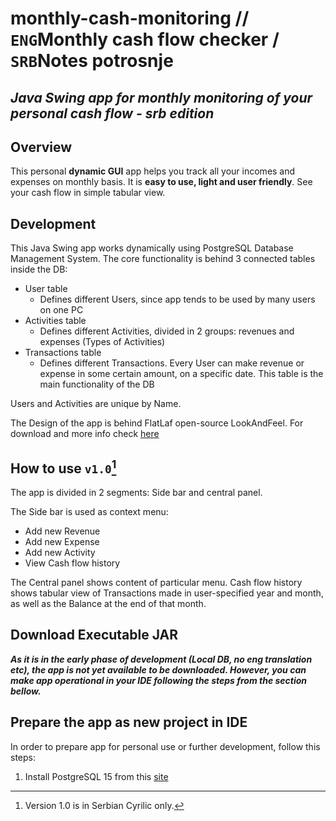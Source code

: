 # monthly-cash-monitoring // `ENG`Monthly cash flow checker / `SRB`Notes potrosnje
## ***Java Swing app for monthly monitoring of your personal cash flow - srb edition***

## Overview

This personal **dynamic GUI** app helps you track all your incomes and expenses on monthly basis. It is **easy to use, light and user friendly**. See your cash flow in simple tabular view.

## Development

This Java Swing app works dynamically using PostgreSQL Database Management System. The core functionality is behind 3 connected tables inside the DB:
- User table
  - Defines different Users, since app tends to be used by many users on one PC
- Activities table
  - Defines different Activities, divided in 2 groups: revenues and expenses (Types of Activities)
- Transactions table
  - Defines different Transactions. Every User can make revenue or expense in some certain amount, on a specific date. This table is the main functionality of the DB

Users and Activities are unique by Name.

The Design of the app is behind FlatLaf open-source LookAndFeel. For download and more info check [here](https://www.formdev.com/flatlaf/)

## How to use `v1.0`[^1]

The app is divided in 2 segments: Side bar and central panel.

The Side bar is used as context menu:
- Add new Revenue
- Add new Expense
- Add new Activity
- View Cash flow history

The Central panel shows content of particular menu. Cash flow history shows tabular view of Transactions made in user-specified year and month, as well as the Balance at the end of that month.

## Download Executable JAR

***As it is in the early phase of development (Local DB, no eng translation etc), the app is not yet available to be downloaded. However, you can make app operational in your IDE following the steps from the section bellow.***

## Prepare the app as new project in IDE

In order to prepare app for personal use or further development, follow this steps:

1. Install PostgreSQL 15 from this [site](https://www.postgresql.org/download/)



[^1]: Version 1.0 is in Serbian Cyrilic only.
